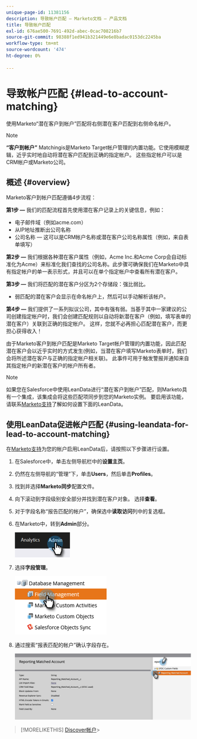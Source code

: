```yaml
---
unique-page-id: 11381156
description: 导致帐户匹配 — Marketo文档 — 产品文档
title: 导致帐户匹配
exl-id: 676ae500-7691-492d-abec-0cac708216b7
source-git-commit: 98388f1ed941b321449e6e8badac0153dc2245ba
workflow-type: tm+mt
source-wordcount: '474'
ht-degree: 0%

---
```


# 导致帐户匹配 {#lead-to-account-matching}

使用Marketo“潜在客户到帐户”匹配将右侧潜在客户匹配到右侧命名帐户。

>[!NOTE]
>
>**“客户到帐户”** Matchingis是Marketo Target帐户管理的内置功能。它使用模糊逻辑，近乎实时地自动将潜在客户匹配到正确的指定帐户。 这些指定帐户可以是CRM帐户或Marketo公司。

## 概述 {#overview}

Marketo客户到帐户匹配遵循4步流程：

**第1步 —** 我们的匹配流程首先使用潜在客户记录上的关键信息，例如：

* 电子邮件域（例如acme.com）
* 从IP地址推断出公司名称
* 公司名称 — 这可以是CRM帐户名称或潜在客户公司名称属性（例如，来自表单填写）

**第2步 —** 我们根据各种潜在客户属性（例如，Acme Inc.和Acme Corp会自动标准化为Acme）来标准化我们查找的公司名称。此步骤可确保我们在Marketo中具有指定帐户的单一表示形式，并且可以在单个指定帐户中查看所有潜在客户。

**第3步 —** 我们将匹配的潜在客户分区为2个存储段：强比弱比。

* 弱匹配的潜在客户会显示在命名帐户上，然后可以手动解析该帐户。

**第4步 —** 我们提供了一系列拟议公司，其中有强有弱。当基于其中一家建议的公司创建指定帐户时，我们会创建匹配规则以自动将新潜在客户（例如，填写表单的潜在客户）关联到正确的指定帐户。 这样，您就不必再担心匹配潜在客户，而更担心获得收入！

由于Marketo客户到帐户匹配是Marketo Target帐户管理的内置功能，因此匹配潜在客户会以近乎实时的方式发生(例如，当潜在客户填写Marketo表单时，我们会将所述潜在客户与正确的指定帐户相关联)。 此事件可用于触发警报并通知来自其指定帐户的新潜在客户的帐户所有者。

>[!NOTE]
>
>如果您在Salesforce中使用LeanData进行“潜在客户到帐户”匹配，则Marketo具有一个集成，该集成会将这些匹配项同步到您的Marketo实例。 要启用该功能，请联系[Marketo支持](https://nation.marketo.com/t5/Support/ct-p/Support)了解如何设置下面的LeanData。

## 使用LeanData促进帐户匹配 {#using-leandata-for-lead-to-account-matching}

在[Marketo支持](https://nation.marketo.com/t5/Support/ct-p/Support)为您的帐户启用LeanData后，请按照以下步骤进行设置。

1. 在Salesforce中，单击左侧导航栏中的&#x200B;**设置主页**。

1. 仍然在左侧导航的“管理”下，单击&#x200B;**Users**，然后单击&#x200B;**Profiles**。

1. 找到并选择&#x200B;**Marketo同步**&#x200B;配置文件。

1. 向下滚动到字段级别安全部分并找到潜在客户对象。 选择&#x200B;**查看**。

1. 对于字段名称“报告匹配的帐户”，确保选中&#x200B;**读取访问**&#x200B;列中的复选框。

1. 在Marketo中，转到&#x200B;**Admin**&#x200B;部分。

   ![](assets/lead-to-account-matching-1.png)

1. 选择&#x200B;**字段管理**。

   ![](assets/lead-to-account-matching-2.png)

1. 通过搜索“报表匹配的帐户”确认字段存在。

   ![](assets/lead-to-account-matching-3.png)

>[!MORELIKETHIS]
[Discover帐户](/help/marketo/product-docs/target-account-management/target/named-accounts/discover-accounts.md)>
>
